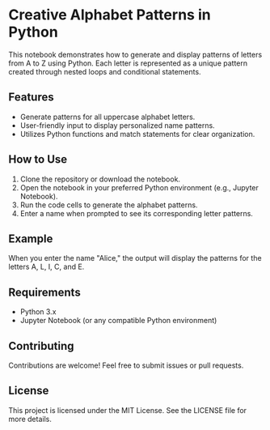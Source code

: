 
# Creative Alphabet Patterns in Python

This notebook demonstrates how to generate and display patterns of letters from A to Z using Python. Each letter is represented as a unique pattern created through nested loops and conditional statements.

## Features

- Generate patterns for all uppercase alphabet letters.
- User-friendly input to display personalized name patterns.
- Utilizes Python functions and match statements for clear organization.

## How to Use

1. Clone the repository or download the notebook.
2. Open the notebook in your preferred Python environment (e.g., Jupyter Notebook).
3. Run the code cells to generate the alphabet patterns.
4. Enter a name when prompted to see its corresponding letter patterns.

## Example

When you enter the name "Alice," the output will display the patterns for the letters A, L, I, C, and E.

## Requirements

- Python 3.x
- Jupyter Notebook (or any compatible Python environment)

## Contributing

Contributions are welcome! Feel free to submit issues or pull requests.

## License

This project is licensed under the MIT License. See the LICENSE file for more details.
